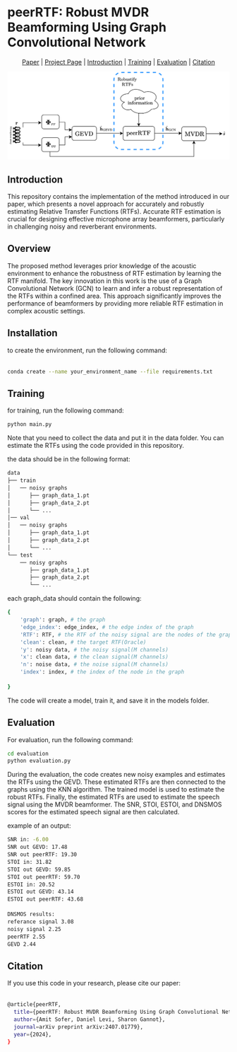 # peerRTF: Robust MVDR Beamforming Using Graph Convolutional Network

<div align="center">

[Paper](https://arxiv.org/abs/2407.01779) |
[Project Page](https://peerrtf.github.io/) |
[Introduction](#introduction) |
[Training](#training) |
[Evaluation](#evaluation) |
[Citation](#citation)

</div>

![](https://github.com/levidaniel96/peerRTF/blob/main/Block_diagram.png)
## Introduction

This repository contains the implementation of the method introduced in our paper, which presents a novel approach for accurately and robustly estimating Relative Transfer Functions (RTFs). Accurate RTF estimation is crucial for designing effective microphone array beamformers, particularly in challenging noisy and reverberant environments.


## Overview

The proposed method leverages prior knowledge of the acoustic environment to enhance the robustness of RTF estimation by learning the RTF manifold. The key innovation in this work is the use of a Graph Convolutional Network (GCN) to learn and infer a robust representation of the RTFs within a confined area. This approach significantly improves the performance of beamformers by providing more reliable RTF estimation in complex acoustic settings.
 
## Installation
 to create the environment, run the following command:
```bash

conda create --name your_environment_name --file requirements.txt
```

## Training

for training, run the following command:

```bash
python main.py
```
Note that you need to collect the data and put it in the data folder. You can estimate the RTFs using the code provided in this repository.

the data should be in the following format:
```bash
data
├── train
│   ── noisy graphs
│      ├── graph_data_1.pt
│      ├── graph_data_2.pt
│      └── ...
│── val
│   ── noisy graphs
│      ├── graph_data_1.pt
│      ├── graph_data_2.pt
│      └── ...
└── test
    ── noisy graphs
       ├── graph_data_1.pt
       ├── graph_data_2.pt
       └── ...
```
each graph_data should contain the following:

```bash
{
    'graph': graph, # the graph
    'edge_index': edge_index, # the edge index of the graph
    'RTF': RTF, # the RTF of the noisy signal are the nodes of the graph
    'clean': clean, # the target RTF(Oracle)
    'y': noisy data, # the noisy signal(M channels)
    'x': clean data, # the clean signal(M channels)
    'n': noise data, # the noise signal(M channels)
    'index': index, # the index of the node in the graph

}

```
The code will create a model, train it, and save it in the models folder.

## Evaluation

For evaluation, run the following command:


```bash
cd evaluation 
python evaluation.py
```
During the evaluation, the code creates new noisy examples and estimates the RTFs using the GEVD. These estimated RTFs are then connected to the graphs using the KNN algorithm. The trained model is used to estimate the robust RTFs. Finally, the estimated RTFs are used to estimate the speech signal using the MVDR beamformer. The SNR, STOI, ESTOI, and DNSMOS scores for the estimated speech signal are then calculated.

example of an output:
```bash
SNR in: -6.00
SNR out GEVD: 17.48
SNR out peerRTF: 19.30
STOI in: 31.82
STOI out GEVD: 59.85
STOI out peerRTF: 59.70
ESTOI in: 20.52
ESTOI out GEVD: 43.14
ESTOI out peerRTF: 43.68

DNSMOS results:
referance signal 3.08
noisy signal 2.25
peerRTF 2.55
GEVD 2.44
```
## Citation
If you use this code in your research, please cite our paper:

```bash

@article{peerRTF,
  title={peerRTF: Robust MVDR Beamforming Using Graph Convolutional Network },
  author={Amit Sofer, Daniel Levi, Sharon Gannot},
  journal=arXiv preprint arXiv:2407.01779},
  year={2024},
}
```
